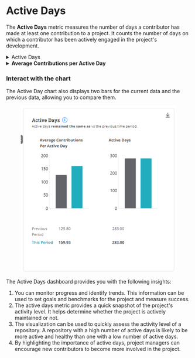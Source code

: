 # Active Days

The **Active Days** metric measures the number of days a contributor has made at least one contribution to a project. It counts the number of days on which a contributor has been actively engaged in the project's development.

<details>

<summary>Active Days</summary>

Active Days counts the number of unique days in a given time frame when contributions (such as commits, pull requests, or issues) were made to your project.

A higher number of active days indicates a higher contributor engagement.&#x20;

</details>

<details>

<summary><strong>Average Contributions per Active Day</strong></summary>

It shows the average number of contributions (such as commits, pull requests, or issues) made to an open-source project per active day within a specific time frame.

This metric helps project maintainers and contributors understand the efficiency and effectiveness of their project's development process.

</details>

### Interact with the chart

The Active Day chart also displays two bars for the current data and the previous data, allowing you to compare them.

<figure><img src="../../../.gitbook/assets/2023-10-10_19h54_06.png" alt=""><figcaption></figcaption></figure>

The Active Days dashboard provides you with the following insights:

1. You can monitor progress and identify trends. This information can be used to set goals and benchmarks for the project and measure success.
2. The active days metric provides a quick snapshot of the project's activity level. It helps determine whether the project is actively maintained or not.
3. The visualization can be used to quickly assess the activity level of a repository. A repository with a high number of active days is likely to be more active and healthy than one with a low number of active days.
4. By highlighting the importance of active days, project managers can encourage new contributors to become more involved in the project.
